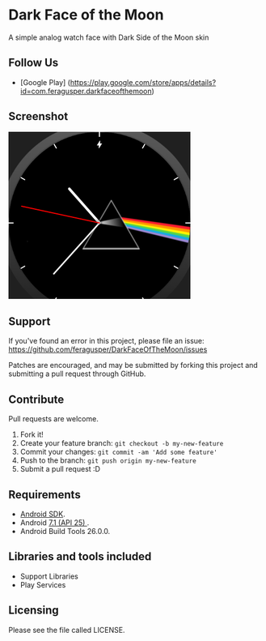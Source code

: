 # Dark Face of the Moon

A simple analog watch face with Dark Side of the Moon skin

Follow Us
-----------------
 - [Google Play] (https://play.google.com/store/apps/details?id=com.feragusper.darkfaceofthemoon) 

Screenshot
-----------------
![Watchface](/etc/watchface.png?raw=true)

Support
-----------------
If you've found an error in this project, please file an issue: https://github.com/feragusper/DarkFaceOfTheMoon/issues

Patches are encouraged, and may be submitted by forking this project and submitting a pull request through GitHub.

Contribute
-----------------
Pull requests are welcome.

1. Fork it!
2. Create your feature branch: `git checkout -b my-new-feature`
3. Commit your changes: `git commit -am 'Add some feature'`
4. Push to the branch: `git push origin my-new-feature`
5. Submit a pull request :D

Requirements
-----------------
- [Android SDK](http://developer.android.com/sdk/index.html).
- Android [7.1 (API 25) ](http://developer.android.com/tools/revisions/platforms.html#7.1).
- Android Build Tools 26.0.0.

Libraries and tools included
-----------------
- Support Libraries
- Play Services

Licensing
---------
Please see the file called LICENSE.
